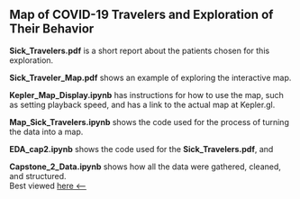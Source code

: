 ## Map of COVID-19 Travelers and Exploration of Their Behavior

<b>Sick_Travelers.pdf</b> is a short report about the patients chosen for this exploration.  

<b>Sick_Traveler_Map.pdf</b> shows an example of exploring the interactive map.  

<b>Kepler_Map_Display.ipynb</b> has instructions for how to use the map, such as setting playback speed,
  and has a link to the actual map at Kepler.gl.  
  
<b>Map_Sick_Travelers.ipynb</b> shows the code used for the process of turning the data into a map.  

<b>EDA_cap2.ipynb</b> shows the code used for the <b>Sick_Travelers.pdf</b>, and  

<b>Capstone_2_Data.ipynb</b> shows how all the data were gathered, cleaned, and structured.  
Best viewed [here <--](https://nbviewer.jupyter.org/github/ebhtra/springboard/blob/master/capstone_2/Capstone_2_Data.ipynb)



